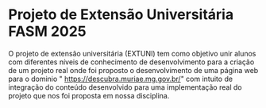 # Projeto de Extensão Universitária FASM 2025
O projeto de extensão universitária (EXTUNI) tem como objetivo unir alunos com diferentes níveis de conhecimento de desenvolvimento para a criação de um projeto real onde foi proposto o desenvolvimento de uma página web para o dominio " https://descubra.muriae.mg.gov.br/" com intuito de integração do conteúdo desenvolvido para uma implementação real do projeto que nos foi proposta em nossa disciplina.
